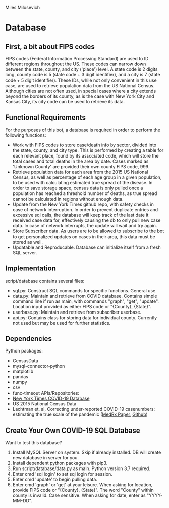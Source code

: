 Miles Milosevich
# Database #

## First, a bit about FIPS codes ##
FIPS codes (Federal Information Processing Standard) are used to ID different regions throughout the US. These codes can narrow down between the state, county, and city ('place') level. A state code is 2 digits long, county code is 5 (state code + 3 digit identifier), and a city is 7 (state code + 5 digit identifier). These IDs, while not only convenient in this use case, are used to retrieve population data from the US National Census. Although cities are not often used, in special cases where a city extends beyond the borders of its county, as is the case with New York City and Kansas City, its city code can be used to retrieve its data.

## Functional Requirements ##
For the purposes of this bot, a database is required in order to perform the following functions:
* Work with FIPS codes to store case/death info by sector, divided into the state, county, and city type. This is performed by creating a table for each relevant place, found by its associated code, which will store the total cases and total deaths in the area by date. Cases marked as 'Unknown County' are provided their own county FIPS code, 999.
* Retrieve population data for each area from the 2015 US National Census, as well as percentage of each age group in a given population, to be used with calculating estimated true spread of the disease. In order to save storage space, census data is only pulled once a population has reached a threshold number of deaths, as true spread cannot be calculated in regions without enough data.
* Update from the New York Times github repo, with safety checks in case of network interruption. In order to prevent duplicate entries and excessive sql calls, the database will keep track of the last date it received case data for, effectively causing the db to only pull new case data. In case of network interrupts, the update will wait and try again.
* Store Subscriber data. As users are to be allowed to subscribe to the bot to get personalized updates on cases in their area, this data must be stored as well. 
* Updatable and Reproducable. Database can initialize itself from a fresh SQL server.

## Implementation ##
script/database contains several files:
* sql.py: Construct SQL commands for specific functions. General use.
* data.py: Maintain and retrieve from COVID database. Contains simple command line if run as main, with commands "graph", "get", "update". Location input provided as either FIPS code or "{County}, {State}".
* userbase.py: Maintain and retrieve from subscriber userbase.
* api.py: Contains class for storing data for individual county. Currently not used but may be used for further statistics.

## Dependencies ##
Python packages:
* CensusData
* mysql-connector-python
* matplotlib
* pandas
* numpy
* csv
* func-timeout
APIs/Repositories:
* [New York Times COVID-19 Database](https://github.com/nytimes/covid-19-data)
* US 2015 National Census Data
* Lachtman et. al, Correcting under-reported COVID-19 casenumbers: estimating the true scale of the pandemic ([MedRx Paper](https://www.medrxiv.org/content/10.1101/2020.03.14.20036178v2.full.pdf#cite.liu2020reproductive), [Github](https://github.com/lachmann12/covid19/blob/master/script/prediction.py))

## Create Your Own COVID-19 SQL Database ##
Want to test this database? 
1. Install MySQL Server on system. Skip if already installed. DB will create new database in server for you.
2. Install dependent python packages with pip3.
3. Run script/database/data.py as main. Python version 3.7 required.
4. Enter cmd 'sql login' to set sql login for session.
5. Enter cmd 'update' to begin pulling data.
6. Enter cmd 'graph' or 'get' at your leisure. When asking for location, provide FIPS code or "{County}, {State}". The word "County" within county is invalid. Case sensitive. When asking for date, enter as "YYYY-MM-DD".
